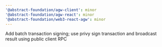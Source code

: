 ```yaml
---
'@abstract-foundation/agw-client': minor
'@abstract-foundation/agw-react': minor
'@abstract-foundation/web3-react-agw': minor
---
```


Add batch transaction signing; use privy sign transaction and broadcast result using public client RPC
